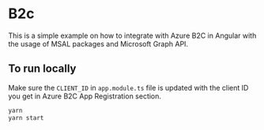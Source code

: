 # B2c

This is a simple example on how to integrate with Azure B2C in Angular with the usage of MSAL packages and Microsoft Graph API.

## To run locally

Make sure the `CLIENT_ID` in `app.module.ts` file is updated with the client ID you get in Azure B2C App Registration section.

```bash
yarn
yarn start
```
